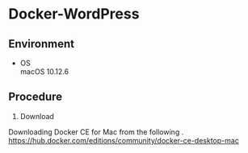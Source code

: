 # Docker-WordPress

## Environment
* OS  
 macOS 10.12.6


## Procedure

1. Download

Downloading Docker CE for Mac from the following .  
https://hub.docker.com/editions/community/docker-ce-desktop-mac

